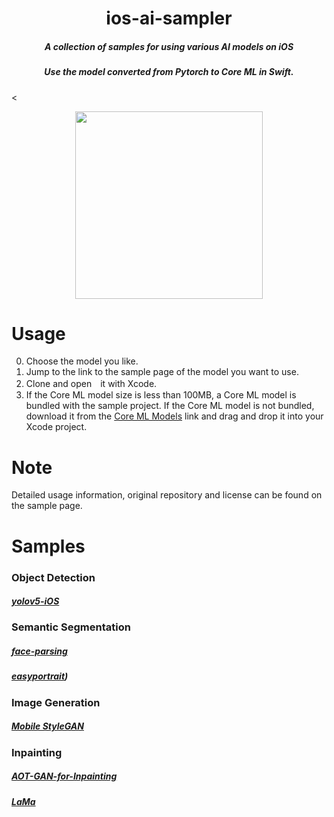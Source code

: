 # <div align="center">ios-ai-sampler</div>
##### <div align="center">A collection of samples for using various AI models on iOS</div>
##### <div align="center">Use the model converted from Pytorch to Core ML in Swift.</div>

<<p align="center">
<img src=https://github.com/john-rocky/ios-ai-sampler/assets/23278992/cddb76d7-289f-4e50-afbd-a71cc914de7f width=300>
</p>

# Usage
0. Choose the model you like.
1. Jump to the link to the sample page of the model you want to use.
2. Clone and open　it with Xcode.
3. If the Core ML model size is less than 100MB, a Core ML model is bundled with the sample project.
   If the Core ML model is not bundled, download it from the [Core ML Models](https://github.com/john-rocky/CoreML-Models) link and drag and drop it into your Xcode project.

# Note
Detailed usage information, original repository and license can be found on the sample page.

# Samples

### Object Detection
##### [yolov5-iOS](https://github.com/john-rocky/CoreML-YOLOv5)

### Semantic Segmentation
##### [face-parsing](https://github.com/john-rocky/CoreML-Face-Parsing)
##### [easyportrait](https://github.com/john-rocky/easyportrait-coreml))

### Image Generation
##### [Mobile StyleGAN](https://github.com/john-rocky/CoreML-StyleGAN) 

### Inpainting
##### [AOT-GAN-for-Inpainting](https://github.com/john-rocky/Inpainting-CoreML)
##### [LaMa](https://github.com/john-rocky/lama-cleaner-iOS) 


